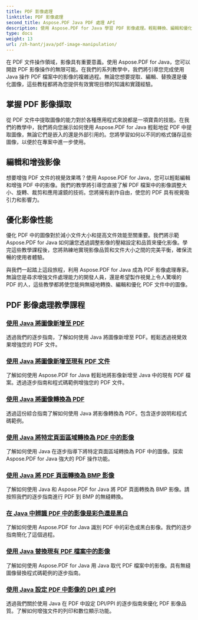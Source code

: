 ```yaml
---
title: PDF 影像處理
linktitle: PDF 影像處理
second_title: Aspose.PDF Java PDF 處理 API
description: 使用 Aspose.PDF for Java 學習 PDF 影像處理。輕鬆轉換、編輯和優化 PDF 文件中的影像。
type: docs
weight: 13
url: /zh-hant/java/pdf-image-manipulation/
---
```


在 PDF 文件操作領域，影像具有重要意義。使用 Aspose.PDF for Java，您可以開啟 PDF 影像操作的無限可能。在我們的系列教學中，我們將引導您完成使用 Java 操作 PDF 檔案中的影像的複雜過程。無論您想要提取、編輯、替換還是優化圖像，這些教程都將為您提供有效實現目標的知識和實踐經驗。

## 掌握 PDF 影像擷取

從 PDF 文件中提取圖像的能力對於各種應用程式來說都是一項寶貴的技能。在我們的教學中，我們將向您展示如何使用 Aspose.PDF for Java 輕鬆地從 PDF 中提取圖像，無論它們是嵌入的還是外部引用的。您將學習如何以不同的格式儲存這些圖像，以便於在專案中進一步使用。

## 編輯和增強影像

想要增強 PDF 文件的視覺效果嗎？使用 Aspose.PDF for Java，您可以輕鬆編輯和增強 PDF 中的影像。我們的教學將引導您直接了解 PDF 檔案中的影像調整大小、旋轉、裁剪和應用濾鏡的技術。您將擁有創作自由，使您的 PDF 具有視覺吸引力和影響力。

## 優化影像性能

優化 PDF 中的圖像對於減小文件大小和提高文件效能至關重要。我們將示範 Aspose.PDF for Java 如何讓您透過調整影像的壓縮設定和品質來優化影像。學完這些教學課程後，您將熟練地實現影像品質和文件大小之間的完美平衡，確保流暢的使用者體驗。

與我們一起踏上這段旅程，利用 Aspose.PDF for Java 成為 PDF 影像處理專家。無論您是尋求增強文件處理能力的開發人員，還是希望製作視覺上令人驚嘆的 PDF 的人，這些教學都將使您能夠無縫地轉換、編輯和優化 PDF 文件中的圖像。

## PDF 影像處理教學課程
### [使用 Java 將圖像新增至 PDF](./add-image-to-pdf-using-java/)
透過我們的逐步指南，了解如何使用 Java 將圖像新增至 PDF。輕鬆透過視覺效果增強您的 PDF 文件。
### [使用 Java 將圖像新增至現有 PDF 文件](./add-image-to-an-existing-pdf-file-in-java/)
了解如何使用 Aspose.PDF for Java 輕鬆地將影像新增至 Java 中的現有 PDF 檔案。透過逐步指南和程式碼範例增強您的 PDF 文件。
### [使用 Java 將圖像轉換為 PDF](./convert-an-image-to-pdf-using-java/)
透過這份綜合指南了解如何使用 Java 將影像轉換為 PDF。包含逐步說明和程式碼範例。
### [使用 Java 將特定頁面區域轉換為 PDF 中的影像](./convert-particular-page-region-to-image-in-pdf-using-java/)
了解如何使用 Java 在逐步指導下將特定頁面區域轉換為 PDF 中的圖像。探索 Aspose.PDF for Java 強大的 PDF 操作功能。
### [使用 Java 將 PDF 頁面轉換為 BMP 影像](./convert-pdf-pages-to-bmp-image-using-java/)
了解如何使用 Java 和 Aspose.PDF for Java 將 PDF 頁面轉換為 BMP 影像。請按照我們的逐步指南進行 PDF 到 BMP 的無縫轉換。
### [在 Java 中辨識 PDF 中的影像是彩色還是黑白](./identify-if-image-inside-pdf-is-colored-or-black-and-white-in-java/)
了解如何使用 Aspose.PDF for Java 識別 PDF 中的彩色或黑白影像。我們的逐步指南簡化了這個過程。
### [使用 Java 替換現有 PDF 檔案中的影像](./replace-image-in-existing-pdf-file-using-java/)
了解如何使用 Aspose.PDF for Java 用 Java 取代 PDF 檔案中的影像。具有無縫圖像替換程式碼範例的逐步指南。
### [使用 Java 設定 PDF 中影像的 DPI 或 PPI](./setting-dpi-or-ppi-of-images-in-pdf-using-java/)
透過我們關於使用 Java 在 PDF 中設定 DPI/PPI 的逐步指南來優化 PDF 影像品質。了解如何增強文件的列印和數位顯示功能。